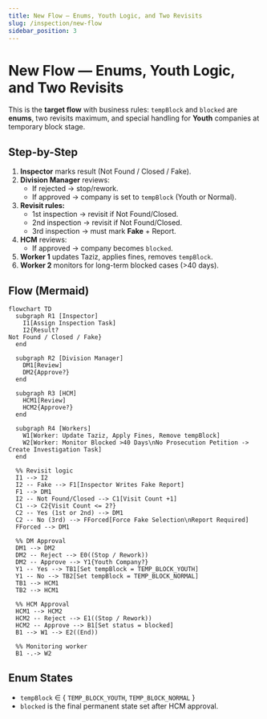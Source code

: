 ```yaml
---
title: New Flow — Enums, Youth Logic, and Two Revisits
slug: /inspection/new-flow
sidebar_position: 3
---
```


# New Flow — Enums, Youth Logic, and Two Revisits

This is the **target flow** with business rules: `tempBlock` and `blocked` are **enums**, two revisits maximum, and special handling for **Youth** companies at temporary block stage.

## Step-by-Step

1. **Inspector** marks result (Not Found / Closed / Fake).
2. **Division Manager** reviews:
    - If rejected → stop/rework.
    - If approved → company is set to `tempBlock` (Youth or Normal).
3. **Revisit rules:**
    - 1st inspection → revisit if Not Found/Closed.
    - 2nd inspection → revisit if Not Found/Closed.
    - 3rd inspection → must mark **Fake** + Report.
4. **HCM** reviews:
    - If approved → company becomes `blocked`.
5. **Worker 1** updates Taziz, applies fines, removes `tempBlock`.
6. **Worker 2** monitors for long-term blocked cases (>40 days).

## Flow (Mermaid)

```mermaid
flowchart TD
  subgraph R1 [Inspector]
    I1[Assign Inspection Task]
    I2{Result?
Not Found / Closed / Fake}
  end

  subgraph R2 [Division Manager]
    DM1[Review]
    DM2{Approve?}
  end

  subgraph R3 [HCM]
    HCM1[Review]
    HCM2{Approve?}
  end

  subgraph R4 [Workers]
    W1[Worker: Update Taziz, Apply Fines, Remove tempBlock]
    W2[Worker: Monitor Blocked >40 Days\nNo Prosecution Petition -> Create Investigation Task]
  end

  %% Revisit logic
  I1 --> I2
  I2 -- Fake --> F1[Inspector Writes Fake Report]
  F1 --> DM1
  I2 -- Not Found/Closed --> C1[Visit Count +1]
  C1 --> C2{Visit Count <= 2?}
  C2 -- Yes (1st or 2nd) --> DM1
  C2 -- No (3rd) --> FForced[Force Fake Selection\nReport Required]
  FForced --> DM1

  %% DM Approval
  DM1 --> DM2
  DM2 -- Reject --> E0((Stop / Rework))
  DM2 -- Approve --> Y1{Youth Company?}
  Y1 -- Yes --> TB1[Set tempBlock = TEMP_BLOCK_YOUTH]
  Y1 -- No --> TB2[Set tempBlock = TEMP_BLOCK_NORMAL]
  TB1 --> HCM1
  TB2 --> HCM1

  %% HCM Approval
  HCM1 --> HCM2
  HCM2 -- Reject --> E1((Stop / Rework))
  HCM2 -- Approve --> B1[Set status = blocked]
  B1 --> W1 --> E2((End))

  %% Monitoring worker
  B1 -.-> W2
```

## Enum States

- `tempBlock` ∈ { `TEMP_BLOCK_YOUTH`, `TEMP_BLOCK_NORMAL` }
- `blocked` is the final permanent state set after HCM approval.

